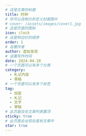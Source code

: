 ```yaml
---
# 这是文章的标题
title: 时钟
# 你可以自制分析定义封面图片
# cover: /assets/images/cover1.jpg
# 这是页面的图标
icon: clock
# 这是侧边栏的顺序
order: 1
# 设置作者
author: 虚拟发现
# 设置写作时间
date: 2024-04-28
# 一个页面可以有多个分类
category:
  - 札记内容
  - 草稿
# 一个页面可以有多个标签
tag:
  - 加密
  - 札记
  - 文字
  - 草稿
# 此页面会在文章列表置顶
sticky: true
# 此页面会出现在星标文章中
star: true
---
```


<!-- more -->


<FlipClock />
 

